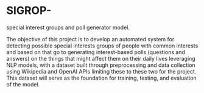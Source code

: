 # SIGROP-
special interest groups and poll  generator model. 

The objective of this project is to develop an automated system for detecting possible special interests groups of people with common interests and based on that  go to generating interest-based polls (questions and answers) on the things that might affect them on their daily lives  leveraging NLP models, with a dataset built through preprocessing and data collection using Wikipedia and OpenAI APIs limiting these to these two for the project. This dataset will serve as the foundation for training, testing, and evaluation of the model.

